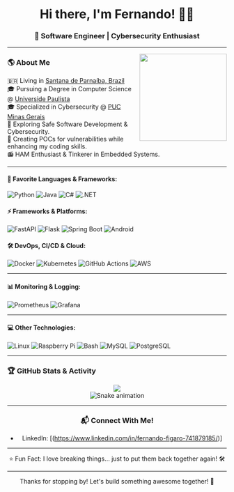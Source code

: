 <h1 align="center">Hi there, I'm Fernando! 👨‍💻</h1>
<h3 align="center">🚀 Software Engineer | Cybersecurity Enthusiast </h3>

---

<img align='right' src='https://user-images.githubusercontent.com/5713670/87202985-820dcb80-c2b6-11ea-9f56-7ec461c497c3.gif' width='200px'>

### 🌎 About Me
🇧🇷 Living in [Santana de Parnaíba, Brazil](https://www.google.com/maps/place/Santana+de+Parna%C3%ADba+-+Polvilho,+Santana+de+Parna%C3%ADba+-+SP/)</br>
🎓 Pursuing a Degree in Computer Science @ [Universide Paulista](https://unip.br/)</br>
🎓 Specialized in Cybersecurity @ [PUC Minas Gerais](https://www.pucminas.br/destaques/Paginas/default.aspx)</br>
🌱 Exploring Safe Software Development & Cybersecurity.</br>
🔭 Creating POCs for vulnerabilities while enhancing my coding skills.</br>
📻 HAM Enthusiast & Tinkerer in Embedded Systems.

---

#### 🌟 Favorite Languages & Frameworks:
![Python](https://img.shields.io/badge/Python-3670A0.svg?style=for-the-badge&logo=python&logoColor=white)
![Java](https://img.shields.io/badge/Java-%23ED8B00.svg?style=for-the-badge&logo=java&logoColor=white)
![C#](https://img.shields.io/badge/C%23-239120.svg?style=for-the-badge&logo=c-sharp&logoColor=white)
![.NET](https://img.shields.io/badge/.NET-512BD4.svg?style=for-the-badge&logo=dotnet&logoColor=white)

#### ⚡ Frameworks & Platforms:
![FastAPI](https://img.shields.io/badge/FastAPI-009688.svg?style=for-the-badge&logo=fastapi&logoColor=white)
![Flask](https://img.shields.io/badge/Flask-000000.svg?style=for-the-badge&logo=flask&logoColor=white)
![Spring Boot](https://img.shields.io/badge/Spring_Boot-6DB33F.svg?style=for-the-badge&logo=spring-boot&logoColor=white)
![Android](https://img.shields.io/badge/Android_Studio-3DDC84.svg?style=for-the-badge&logo=android-studio&logoColor=white)

#### 🛠 DevOps, CI/CD & Cloud:
![Docker](https://img.shields.io/badge/Docker-2496ED.svg?style=for-the-badge&logo=docker&logoColor=white)
![Kubernetes](https://img.shields.io/badge/Kubernetes-326CE5.svg?style=for-the-badge&logo=kubernetes&logoColor=white)
![GitHub Actions](https://img.shields.io/badge/GitHub_Actions-2088FF.svg?style=for-the-badge&logo=github-actions&logoColor=white)
![AWS](https://img.shields.io/badge/AWS-232F3E.svg?style=for-the-badge&logo=amazon-aws&logoColor=white)

---

#### 📊 Monitoring & Logging:
![Prometheus](https://img.shields.io/badge/Prometheus-E6522C.svg?style=for-the-badge&logo=prometheus&logoColor=white)
![Grafana](https://img.shields.io/badge/Grafana-F46800.svg?style=for-the-badge&logo=grafana&logoColor=white)

---

#### 💻 Other Technologies:
![Linux](https://img.shields.io/badge/Linux-FCC624.svg?style=for-the-badge&logo=linux&logoColor=black)
![Raspberry Pi](https://img.shields.io/badge/RaspberryPi-C51A4A.svg?style=for-the-badge&logo=raspberry-pi&logoColor=white)
![Bash](https://img.shields.io/badge/Bash-4EAA25.svg?style=for-the-badge&logo=gnu-bash&logoColor=white)
![MySQL](https://img.shields.io/badge/MySQL-4479A1.svg?style=for-the-badge&logo=mysql&logoColor=white)
![PostgreSQL](https://img.shields.io/badge/PostgreSQL-336791.svg?style=for-the-badge&logo=postgresql&logoColor=white)

---

### 🏆 GitHub Stats & Activity
<div align="center">
  <img src="https://github-readme-streak-stats.herokuapp.com/?user=fernando-olv&theme=tokyonight"/>
  </br>
  <div align="center">
  <img src="https://github.com/fernando-olv/fernando-olv/blob/output/github-contribution-grid-snake.svg" alt="Snake animation" />
  </br>
</div>

---

### 📬 Connect With Me!
- LinkedIn: [(https://www.linkedin.com/in/fernando-figaro-741879185/)]

---

⭐ Fun Fact: I love breaking things... just to put them back together again! 🛠️

---

Thanks for stopping by! Let's build something awesome together! 🚀
